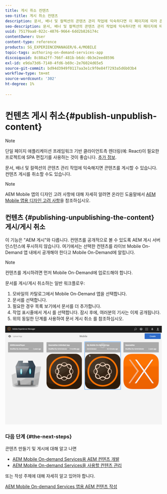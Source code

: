 ```yaml
---
title: 게시 취소 컨텐츠
seo-title: 게시 취소 컨텐츠
description: 문서, 배너 및 컬렉션의 콘텐츠 관리 작업에 익숙하다면 이 페이지에 따라 콘텐츠를 게시하는 방법에 대해 알아보십시오. 컨텐츠 게시를 취소할 수도 있습니다.
seo-description: 문서, 배너 및 컬렉션의 콘텐츠 관리 작업에 익숙하다면 이 페이지에 따라 콘텐츠를 게시하는 방법에 대해 알아보십시오. 컨텐츠 게시를 취소할 수도 있습니다.
uuid: 75179aa8-022c-4876-9664-6dd2b826174c
contentOwner: User
content-type: reference
products: SG_EXPERIENCEMANAGER/6.4/MOBILE
topic-tags: authoring-on-demand-services-app
discoiquuid: 8c88a2ff-766f-481b-b6dc-0b3e2eed8596
exl-id: e9da73d6-7140-4fd6-b69c-2e76024d65e5
source-git-commit: bd94d3949f0117aa3e1c9f0e84f7293a5d6b03b4
workflow-type: tm+mt
source-wordcount: '302'
ht-degree: 1%

---
```


# 컨텐츠 게시 취소{#publish-unpublish-content}

>[!NOTE]
>
>단일 페이지 애플리케이션 프레임워크 기반 클라이언트측 렌더링(예: React)이 필요한 프로젝트에 SPA 편집기를 사용하는 것이 좋습니다. [추가 정보](/help/sites-developing/spa-overview.md).

문서, 배너 및 컬렉션의 콘텐츠 관리 작업에 익숙해지면 콘텐츠를 게시할 수 있습니다. 컨텐츠 게시를 취소할 수도 있습니다.

>[!NOTE]
>
>AEM Mobile 앱의 디자인 고려 사항에 대해 자세히 알려면 온라인 도움말에서 [AEM Mobile 앱용 디자인 고려 사항](https://helpx.adobe.com/digital-publishing-solution/help/design-app.html)을 참조하십시오.

## 컨텐츠 {#publishing-unpublishing-the-content} 게시/게시 취소

이 기능은 &quot;AEM 게시&quot;와 다릅니다. 컨텐츠를 공개적으로 볼 수 있도록 AEM 게시 서버 인스턴스에 푸시하지 않습니다. 여기에서는 선택한 컨텐츠를 라이브 Mobile On-Demand 앱 내에서 공개해야 한다고 Mobile On-Demand에 알립니다.

>[!NOTE]
>
>컨텐츠를 게시하려면 먼저 Mobile On-Demand에 업로드해야 합니다.

문서를 게시/게시 취소하는 일반 워크플로우:

1. 모바일의 카탈로그에서 Mobile On-Demand 앱을 선택합니다.
1. 문서를 선택합니다.
1. 필요한 경우 목록 보기에서 문서를 더 추가합니다.
1. 작업 표시줄에서 게시 를 선택합니다. 잠시 후에, 여러분의 기사는 이제 공개됩니다.
1. 위의 동일한 단계를 사용하여 문서 게시 취소 를 참조하십시오.

<!-- FAIL >>[!NOTE]
>
>Generally, you should preflight before publishing. See [Previewing with Preflight](/content/docs/en/aem/6-3/administer/mobile-apps/aem-mobile/previewing-with-preflight-on-demand-services.md) for more details.-->

![chlimage_1-9](assets/chlimage_1-9.gif)

### 다음 단계 {#the-next-steps}

콘텐츠 만들기 및 게시에 대해 알고 나면

* [AEM Mobile On-demand Services용 AEM 컨텐츠 개발](/help/mobile/aem-mobile-on-demand.md)
* [AEM Mobile On-demand Services을 사용할 컨텐츠 관리](/help/mobile/aem-mobile.md)

또는 작성 주제에 대해 자세히 알고 있어야 합니다.

[AEM Mobile On-demand Services 앱용 AEM 컨텐츠 작성](/help/mobile/mobile-apps-ondemand.md)
